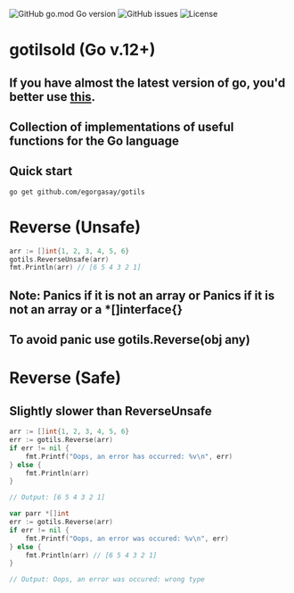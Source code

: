 ![GitHub go.mod Go version](https://img.shields.io/github/go-mod/go-version/egorgasay/gotilsold)
![GitHub issues](https://img.shields.io/github/issues/egorgasay/gotilsold)
![License](https://img.shields.io/badge/license-MIT-green)
# gotilsold (Go v.12+)

## If you have almost the latest version of go, you'd better use [this](https://github.com/egorgasay/gotils).

## Collection of implementations of useful functions for the Go language

## Quick start
```
go get github.com/egorgasay/gotils
```

# Reverse (Unsafe)
```go
arr := []int{1, 2, 3, 4, 5, 6}
gotils.ReverseUnsafe(arr)
fmt.Println(arr) // [6 5 4 3 2 1]
```
## Note: Panics if it is not an array or  Panics if it is not an array or a *[]interface{}
## To avoid panic use gotils.Reverse(obj any)

# Reverse (Safe)
## Slightly slower than ReverseUnsafe
```go
arr := []int{1, 2, 3, 4, 5, 6}
err := gotils.Reverse(arr)
if err != nil { 
    fmt.Printf("Oops, an error has occurred: %v\n", err)
} else {
    fmt.Println(arr) 
}

// Output: [6 5 4 3 2 1]

var parr *[]int
err := gotils.Reverse(arr)
if err != nil { 
    fmt.Printf("Oops, an error was occured: %v\n", err)
} else {
    fmt.Println(arr) // [6 5 4 3 2 1]
}

// Output: Oops, an error was occured: wrong type
```
